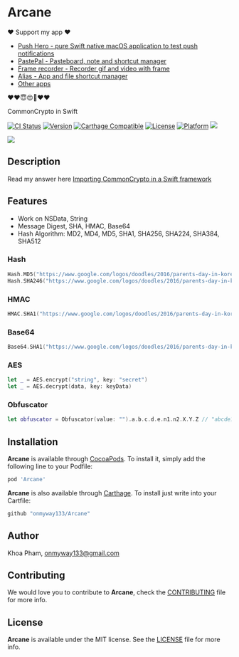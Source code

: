 # Arcane

❤️ Support my app ❤️ 

- [Push Hero - pure Swift native macOS application to test push notifications](https://www.producthunt.com/posts/push-hero-2)
- [PastePal - Pasteboard, note and shortcut manager](https://www.producthunt.com/posts/pastepal)
- [Frame recorder - Recorder gif and video with frame](https://www.producthunt.com/posts/frame-recorder)
- [Alias - App and file shortcut manager](https://www.producthunt.com/posts/alias-shortcut-manager)
- [Other apps](https://onmyway133.github.io/projects/)

❤️❤️😇😍🤘❤️❤️

CommonCrypto in Swift

[![CI Status](http://img.shields.io/travis/onmyway133/Arcane.svg?style=flat)](https://travis-ci.org/onmyway133/Arcane)
[![Version](https://img.shields.io/cocoapods/v/Arcane.svg?style=flat)](http://cocoadocs.org/docsets/Arcane)
[![Carthage Compatible](https://img.shields.io/badge/Carthage-compatible-4BC51D.svg?style=flat)](https://github.com/Carthage/Carthage)
[![License](https://img.shields.io/cocoapods/l/Arcane.svg?style=flat)](http://cocoadocs.org/docsets/Arcane)
[![Platform](https://img.shields.io/cocoapods/p/Arcane.svg?style=flat)](http://cocoadocs.org/docsets/Arcane)
<img src="https://img.shields.io/badge/%20in-swift%204.0-orange.svg">

![](Screenshots/Arcane.png)

## Description

Read my answer here [Importing CommonCrypto in a Swift framework](http://stackoverflow.com/a/37125785/1418457)

## Features

- Work on NSData, String
- Message Digest, SHA, HMAC, Base64
- Hash Algorithm: MD2, MD4, MD5, SHA1, SHA256, SHA224, SHA384, SHA512

### Hash

```swift
Hash.MD5("https://www.google.com/logos/doodles/2016/parents-day-in-korea-5757703554072576-hp2x.jpg") // 0dfb10e8d2ae771b3b3ed4544139644e
Hash.SHA246("https://www.google.com/logos/doodles/2016/parents-day-in-korea-5757703554072576-hp2x.jpg") // cb051d58a60b9581ff4c7ba63da07f9170f61bfbebab4a39898432ec970c3754
```

### HMAC

```swift
HMAC.SHA1("https://www.google.com/logos/doodles/2016/parents-day-in-korea-5757703554072576-hp2x.jpg", key: "google") // 5f4474c8872d73c1490241ab015f6c672c6dcdc8
```

### Base64

```swift
Base64.SHA1("https://www.google.com/logos/doodles/2016/parents-day-in-korea-5757703554072576-hp2x.jpg", key: "google") // X0R0yIctc8FJAkGrAV9sZyxtzcg=
```

### AES

```swift
let _ = AES.encrypt("string", key: "secret")
let _ = AES.decrypt(data, key: keyData)
```


### Obfuscator

```swift
let obfuscator = Obfuscator(value: "").a.b.c.d.e.n1.n2.X.Y.Z // "abcde12XYZ"
```

## Installation

**Arcane** is available through [CocoaPods](http://cocoapods.org). To install
it, simply add the following line to your Podfile:

```ruby
pod 'Arcane'
```

**Arcane** is also available through [Carthage](https://github.com/Carthage/Carthage).
To install just write into your Cartfile:

```ruby
github "onmyway133/Arcane"
```

## Author

Khoa Pham, onmyway133@gmail.com

## Contributing

We would love you to contribute to **Arcane**, check the [CONTRIBUTING](https://github.com/onmyway133/Arcane/blob/master/CONTRIBUTING.md) file for more info.

## License

**Arcane** is available under the MIT license. See the [LICENSE](https://github.com/onmyway133/Arcane/blob/master/LICENSE.md) file for more info.
